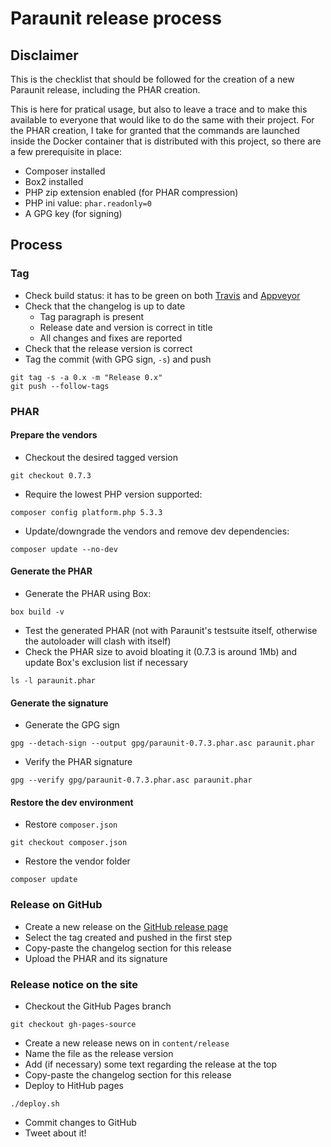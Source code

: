 # Paraunit release process

## Disclaimer
This is the checklist that should be followed for the creation of a new Paraunit release, including the PHAR creation.

This is here for pratical usage, but also to leave a trace and to make this available to everyone that would like to do the same with their project. For the PHAR creation, I take for granted that the commands are launched inside the Docker container that is distributed with this project, so there are a few prerequisite in place:
 * Composer installed
 * Box2 installed
 * PHP zip extension enabled (for PHAR compression)
 * PHP ini value: `phar.readonly=0`
 * A GPG key (for signing)

## Process

### Tag
 * Check build status: it has to be green on both [Travis](https://travis-ci.org/facile-it/paraunit) and [Appveyor](https://ci.appveyor.com/project/Jean85/paraunit)
 * Check that the changelog is up to date
   * Tag paragraph is present
   * Release date and version is correct in title
   * All changes and fixes are reported
 * Check that the release version is correct 
 * Tag the commit (with GPG sign, `-s`) and push
```
git tag -s -a 0.x -m "Release 0.x"
git push --follow-tags
```

### PHAR

#### Prepare the vendors

 * Checkout the desired tagged version
```
git checkout 0.7.3
```
 * Require the lowest PHP version supported:
```
composer config platform.php 5.3.3

```
 * Update/downgrade the vendors and remove dev dependencies:
```
composer update --no-dev
```
 
#### Generate the PHAR
 * Generate the PHAR using Box:
```
box build -v
```
 * Test the generated PHAR (not with Paraunit's testsuite itself, otherwise the autoloader will clash with itself)
 * Check the PHAR size to avoid bloating it (0.7.3 is around 1Mb) and update Box's exclusion list if necessary
```
ls -l paraunit.phar
```

#### Generate the signature
 * Generate the GPG sign
```
gpg --detach-sign --output gpg/paraunit-0.7.3.phar.asc paraunit.phar
```
 * Verify the PHAR signature
```
gpg --verify gpg/paraunit-0.7.3.phar.asc paraunit.phar
```

#### Restore the dev environment
 * Restore `composer.json`
```
git checkout composer.json
```
 * Restore the vendor folder
```
composer update
```

### Release on GitHub
 * Create a new release on the [GitHub release page](https://github.com/facile-it/paraunit/releases)
  * Select the tag created and pushed in the first step
  * Copy-paste the changelog section for this release
  * Upload the PHAR and its signature

### Release notice on the site
 * Checkout the GitHub Pages branch
```
git checkout gh-pages-source
```
 * Create a new release news on in `content/release`
  * Name the file as the release version
  * Add (if necessary) some text regarding the release at the top
  * Copy-paste the changelog section for this release
 * Deploy to HitHub pages
```
./deploy.sh
```
 * Commit changes to GitHub
 * Tweet about it!
